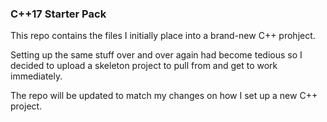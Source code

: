 ### C++17 Starter Pack

This repo contains the files I initially place into a brand-new C++ prohject.

Setting up the same stuff over and over again had become tedious so I decided to upload a skeleton project to pull from and get to work immediately.

The repo will be updated to match my changes on how I set up a new C++ project.

